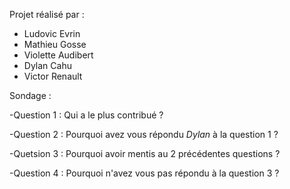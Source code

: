 Projet réalisé par :

- Ludovic Evrin
- Mathieu Gosse
- Violette Audibert
- Dylan Cahu
- Victor Renault

Sondage : 

-Question 1 : Qui a le plus contribué ?

-Question 2 : Pourquoi avez vous répondu *Dylan* à la question 1 ?

-Quetsion 3 : Pourquoi avoir mentis au 2 précédentes questions ?

-Question 4 : Pourquoi n'avez vous pas répondu à la question 3 ?
